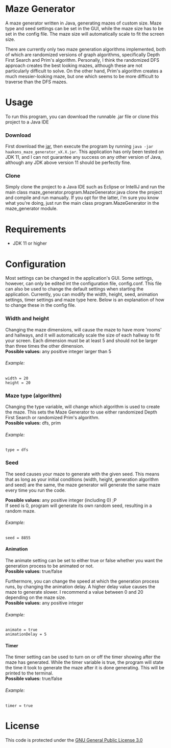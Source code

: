 # Maze Generator
A maze generator written in Java, generating mazes of custom size.
Maze type and seed settings can be set in the GUI, while the maze size has to be set in the config
file. The maze size will automatically scale to fit the screen size.

There are currently only two maze generation algorithms implemented, both of which
are randomized versions of graph algorithms, specifically Depth First Search and Prim's algorithm.
Personally, I think the randomized DFS approach creates the best looking mazes, although these are
not particularly difficult to solve. On the other hand, Prim's algorithm creates a much
messier-looking maze, but one which seems to be more difficult to traverse than the DFS mazes.

# Usage
To run this program, you can download the runnable .jar file or clone this project to a Java IDE

### Download 
First download the [jar](https://github.com/haakon8855/maze_generator/releases), then execute the 
program by running `java -jar haakons_maze_generator_vX.X.jar`.
This application has only been tested on JDK 11, and I can not guarantee any success on any other
version of Java, although any JDK above version 11 should be perfectly fine. 

### Clone
Simply clone the project to a Java IDE such as Eclipse or IntelliJ and run the main class 
maze_generator.program.MazeGenerator.java clone the project and compile and run manually. If you opt
for the latter, i'm sure you know what you're doing, just run the main class program.MazeGenerator
in the maze_generator module. 

# Requirements
- JDK 11 or higher

# Configuration
Most settings can be changed in the application's GUI. Some settings, however, can only be edited 
int the configuration file, config.conf. This file can also be used to change the default settings
when starting the application.
Currently, you can modify the width, height, seed, animation settings, timer settings and maze type
here. Below is an explanation of how to change these in the config file.

### Width and height
Changing the maze dimensions, will cause the maze to have more 'rooms' and hallways, and it
will automatically scale the size of each hallway to fit your screen. Each dimension must be
at least 5 and should not be larger than three times the other dimension.  
**Possible values:** any positive integer larger than 5  
###### Example:  

```
width = 20
height = 20
```

### Maze type (algorithm)
Changing the type variable, will change which algorithm is used to create the maze. This sets the
Maze Generator to use either randomized Depth First Search or randomized Prim's algorithm.  
**Possible values:** dfs, prim  
###### Example:

```
type = dfs
```

### Seed
The seed causes your maze to generate with the given seed. This means that as long as your
initial conditions (width, height, generation algorithm and seed) are the same, the maze
generator will generate the same maze every time you run the code.

**Possible values:** any positive integer (including 0) ;P  
If seed is 0, program will generate its own random seed, resulting in a random maze.  
###### Example:

```
seed = 8855
```

#### Animation
The animate setting can be set to either true or false whether you want the
generation process to be animated or not.  
**Possible values:** true/false

Furthermore, you can change the speed at which
the generation process runs, by changing the animation delay. A higher delay value
causes the maze to generate slower. I recommend a value between 0 and 20 depending
on the maze size.  
**Possible values:** any positive integer  
###### Example:

```
animate = true
animationDelay = 5
```

#### Timer
The timer setting can be used to turn on or off the timer showing after the maze
has generated. While the timer variable is true, the program will state the time
it took to generate the maze after it is done generating. This will be printed
to the terminal.  
**Possible values:** true/false  
###### Example:

```
timer = true
```


# License
This code is protected under the [GNU General Public License 3.0](http://www.gnu.org/licenses/gpl-3.0.html)

